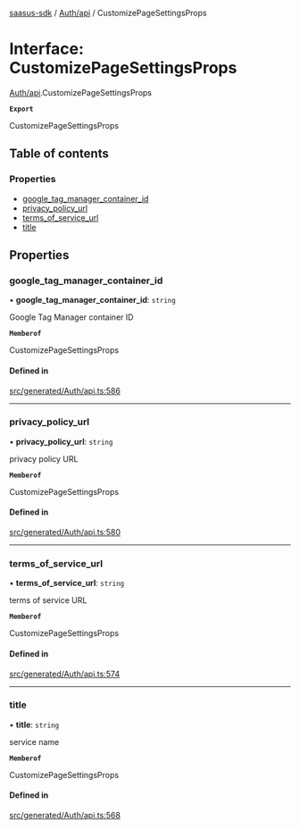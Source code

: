 [saasus-sdk](../README.md) / [Auth/api](../modules/Auth_api.md) / CustomizePageSettingsProps

# Interface: CustomizePageSettingsProps

[Auth/api](../modules/Auth_api.md).CustomizePageSettingsProps

**`Export`**

CustomizePageSettingsProps

## Table of contents

### Properties

- [google\_tag\_manager\_container\_id](Auth_api.CustomizePageSettingsProps.md#google_tag_manager_container_id)
- [privacy\_policy\_url](Auth_api.CustomizePageSettingsProps.md#privacy_policy_url)
- [terms\_of\_service\_url](Auth_api.CustomizePageSettingsProps.md#terms_of_service_url)
- [title](Auth_api.CustomizePageSettingsProps.md#title)

## Properties

### google\_tag\_manager\_container\_id

• **google\_tag\_manager\_container\_id**: `string`

Google Tag Manager container ID

**`Memberof`**

CustomizePageSettingsProps

#### Defined in

[src/generated/Auth/api.ts:586](https://github.com/saasus-platform/saasus-sdk-javascript/blob/c67ac22/src/generated/Auth/api.ts#L586)

___

### privacy\_policy\_url

• **privacy\_policy\_url**: `string`

privacy policy URL

**`Memberof`**

CustomizePageSettingsProps

#### Defined in

[src/generated/Auth/api.ts:580](https://github.com/saasus-platform/saasus-sdk-javascript/blob/c67ac22/src/generated/Auth/api.ts#L580)

___

### terms\_of\_service\_url

• **terms\_of\_service\_url**: `string`

terms of service URL

**`Memberof`**

CustomizePageSettingsProps

#### Defined in

[src/generated/Auth/api.ts:574](https://github.com/saasus-platform/saasus-sdk-javascript/blob/c67ac22/src/generated/Auth/api.ts#L574)

___

### title

• **title**: `string`

service name

**`Memberof`**

CustomizePageSettingsProps

#### Defined in

[src/generated/Auth/api.ts:568](https://github.com/saasus-platform/saasus-sdk-javascript/blob/c67ac22/src/generated/Auth/api.ts#L568)

